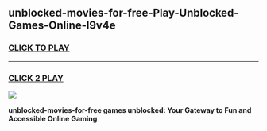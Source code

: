 
## unblocked-movies-for-free-Play-Unblocked-Games-Online-l9v4e
<h3>
<a href="https://premium76.site?title=unblocked-movies-for-free&ref=25A">CLICK TO PLAY</a></h3>
<hr>

<h3>
<a href="https://premium76.site?title=unblocked-movies-for-free&ref=25A">CLICK 2 PLAY</a>
  
</h3>

<a href="https://premium76.site?title=unblocked-movies-for-free&ref=25A"><img src="https://clearcache.store/games.png"></a>


**unblocked-movies-for-free games unblocked: Your Gateway to Fun and Accessible Online Gaming**
